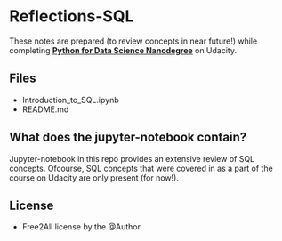 # Reflections-SQL
These notes are prepared (to review concepts in near future!) while completing **[Python for Data Science Nanodegree]()** on Udacity.

## Files
- Introduction_to_SQL.ipynb
- README.md

## What does the jupyter-notebook contain?
Jupyter-notebook in this repo provides an extensive review of SQL concepts. Ofcourse, SQL concepts that were covered in as a part of the course on Udacity are only present (for now!).

## License
- Free2All license by the @Author
